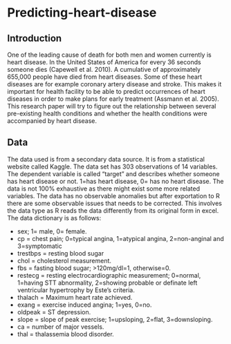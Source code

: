 # Predicting-heart-disease

## Introduction

One of the leading cause of death for both men and women currently is heart disease. In the United States of America for every 36 seconds someone dies (Capewell et al. 2010). A cumulative of approximately 655,000 people have died from heart diseases. Some of these heart diseases are for example coronary artery disease and stroke. This makes it important for health facility to be able to predict occurrences of heart diseases in order to make plans for early treatment (Assmann et al. 2005). This research paper will try to figure out the relationship between several pre-existing health conditions and whether the health conditions were accompanied by heart disease.

## Data

The data used is from a secondary data source. It is from a statistical website called Kaggle. The data set has 303 observations of 14 variables. The dependent variable is called “target” and describes whether someone has heart disease or not. 1=has heart disease, 0= has no heart disease. The data is not 100% exhaustive as there might exist some more related variables. The data has no observable anomalies but after exportation to R there are some observable issues that needs to be corrected. This involves the data type as R reads the data differently from its original form in excel. The data dictionary is as follows:

- sex;  1= male, 0= female.
- cp = chest pain; 0=typical angina, 1=atypical angina, 2=non-anginal and 3=symptomatic
- trestbps = resting blood sugar 
- chol = cholesterol measurement. 
- fbs = fasting blood sugar; >120mg/dl=1, otherwise=0.
- restecg = resting electrocardiographic measurement; 0=normal, 1=having STT abnormality,
2=showing probable or definate left ventricular hypertrophy by Este’s criteria. 
- thalach = Maximum heart rate achieved.
- exang = exercise induced angina; 1=yes, 0=no. 
- oldpeak = ST depression. 
- slope = slope of peak exercise; 1=upsloping, 2=flat, 3=downsloping.
- ca = number of major vessels. 
- thal = thalassemia blood disorder.